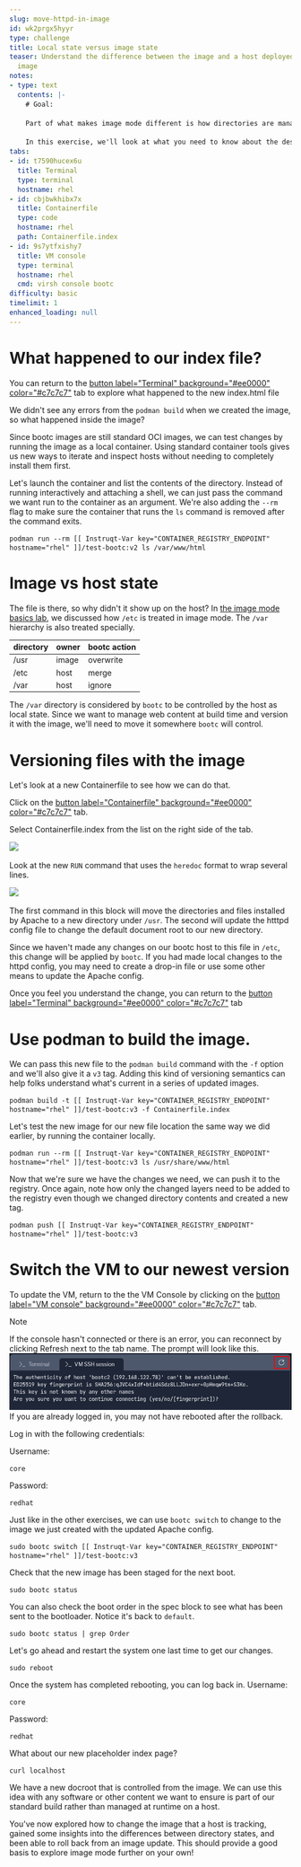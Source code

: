 ```yaml
---
slug: move-httpd-in-image
id: wk2prgx5hyyr
type: challenge
title: Local state versus image state
teaser: Understand the difference between the image and a host deployed from that
  image
notes:
- type: text
  contents: |-
    # Goal:

    Part of what makes image mode different is how directories are managed from the bootc image to the disk. In the previous exercise we deliberately tripped over this difference.

    In this exercise, we'll look at what you need to know about the design of image mode hosts and where changes can and can't be made locally.
tabs:
- id: t7590hucex6u
  title: Terminal
  type: terminal
  hostname: rhel
- id: cbjbwkhibx7x
  title: Containerfile
  type: code
  hostname: rhel
  path: Containerfile.index
- id: 9s7ytfxishy7
  title: VM console
  type: terminal
  hostname: rhel
  cmd: virsh console bootc
difficulty: basic
timelimit: 1
enhanced_loading: null
---
```

What happened to our index file?
===

You can return to the [button label="Terminal" background="#ee0000" color="#c7c7c7"](tab-0) tab to explore what happened to the new index.html file

We didn't see any errors from the `podman build` when we created the image, so what happened inside the image?

Since bootc images are still standard OCI images, we can test changes by running the image as a local container. Using standard container tools gives us new ways to iterate and inspect hosts without needing to completely install them first.

Let's launch the container and list the contents of the directory. Instead of running interactively and attaching a shell, we can just pass the command we want run to the container as an argument. We're also adding the `--rm` flag to make sure the container that runs the `ls` command is removed after the command exits.
```bash,run
podman run --rm [[ Instruqt-Var key="CONTAINER_REGISTRY_ENDPOINT" hostname="rhel" ]]/test-bootc:v2 ls /var/www/html
```

Image vs host state
===
The file is there, so why didn't it show up on the host? In [the image mode basics lab](https://www.redhat.com/en/introduction-to-image-mode-for-red-hat-enterprise-linux-interactive-lab), we discussed how `/etc` is treated in image mode. The `/var` hierarchy is also treated specially.

|directory|owner|bootc action|
|---|---|---|
|/usr|image|overwrite|
|/etc|host|merge|
|/var|host|ignore|

The `/var` directory is considered by `bootc` to be controlled by the host as local state. Since we want to manage web content at build time and version it with the image, we'll need to move it somewhere `bootc` will control.

Versioning files with the image
===
Let's look at a new Containerfile to see how we can do that.

Click on the [button label="Containerfile" background="#ee0000" color="#c7c7c7"](tab-1) tab.

Select Containerfile.index from the list on the right side of the tab.

![](../assets/containerfile_scripteditor2.png)

Look at the new `RUN` command that uses the `heredoc` format to wrap several lines.

![](../assets/containerfile_heredoc_index.png)

The first command in this block will move the directories and files installed by Apache to a new directory under `/usr`. The second will update the htttpd config file to change the default document root to our new directory.

Since we haven't made any changes on our bootc host to this file in `/etc`, this change will be applied by `bootc`. If you had made local changes to the httpd config, you may need to create a drop-in file or use some other means to update the Apache config.

Once you feel you understand the change, you can return to the [button label="Terminal" background="#ee0000" color="#c7c7c7"](tab-0) tab

Use podman to build the image.
===
We can pass this new file to the `podman build` command with the `-f` option and we'll also give it a `v3` tag. Adding this kind of versioning semantics can help folks understand what's current in a series of updated images.

```bash,run
podman build -t [[ Instruqt-Var key="CONTAINER_REGISTRY_ENDPOINT" hostname="rhel" ]]/test-bootc:v3 -f Containerfile.index
```

Let's test the new image for our new file location the same way we did earlier, by running the container locally.
```bash,run
podman run --rm [[ Instruqt-Var key="CONTAINER_REGISTRY_ENDPOINT" hostname="rhel" ]]/test-bootc:v3 ls /usr/share/www/html
```

Now that we're sure we have the changes we need, we can push it to the registry. Once again, note how only the changed layers need to be added to the registry even though we changed directory contents and created a new tag.

```bash,run
podman push [[ Instruqt-Var key="CONTAINER_REGISTRY_ENDPOINT" hostname="rhel" ]]/test-bootc:v3
```

Switch the VM to our newest version
===
To update the VM, return to the the VM Console by clicking on the [button label="VM console" background="#ee0000" color="#c7c7c7"](tab-2) tab.

> [!NOTE]
> If the console hasn't connected or there is an error, you can reconnect by clicking Refresh next to the tab name. The prompt will look like this. ![](../assets/terminal_prompt.png) If you are already logged in, you may not have rebooted after the rollback.

Log in with the following credentials:

Username:

```bash,run
core
```

Password:

```bash,run
redhat
```

Just like in the other exercises, we can use `bootc switch` to change to the image we just created with the updated Apache config.
```bash,run
sudo bootc switch [[ Instruqt-Var key="CONTAINER_REGISTRY_ENDPOINT" hostname="rhel" ]]/test-bootc:v3
```
Check that the new image has been staged for the next boot.
```bash,run
sudo bootc status
```

You can also check the boot order in the spec block to see what has been sent to the bootloader. Notice it's back to `default`.
```bash,run
sudo bootc status | grep Order
```

Let's go ahead and restart the system one last time to get our changes.
```bash,run
sudo reboot
```

Once the system has completed rebooting, you can log back in.
Username:

```bash,run
core
```

Password:

```bash,run
redhat
```
What about our new placeholder index page?

```bash,run
curl localhost
```

We have a new docroot that is controlled from the image. We can use this idea with any software or other content we want to ensure is part of our standard build rather than managed at runtime on a host.

You've now explored how to change the image that a host is tracking, gained some insights into the differences between directory states, and been able to roll back from an image update. This should provide a good basis to explore image mode further on your own!
